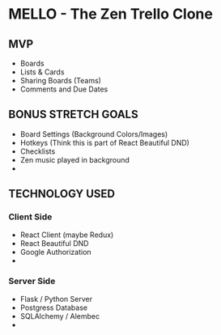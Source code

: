 # MELLO - The Zen Trello Clone

## MVP
- Boards
- Lists & Cards
- Sharing Boards (Teams)
- Comments and Due Dates

## BONUS STRETCH GOALS
- Board Settings (Background Colors/Images)
- Hotkeys (Think this is part of React Beautiful DND)
- Checklists
- Zen music played in background
- 

## TECHNOLOGY USED
### Client Side
- React Client (maybe Redux)
- React Beautiful DND
- Google Authorization
- 
### Server Side
- Flask / Python Server
- Postgress Database
- SQLAlchemy / Alembec
- 